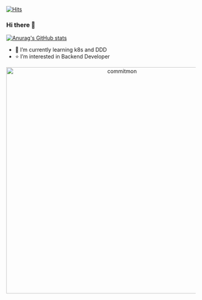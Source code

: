 [![Hits](https://hits.seeyoufarm.com/api/count/incr/badge.svg?url=https%3A%2F%2Fgithub.com%2Fdoongjun%2Fhit-counter&count_bg=%23B4DEF5&title_bg=%235979AF&icon=&icon_color=%23E7E7E7&title=hits&edge_flat=false)](https://hits.seeyoufarm.com)

### Hi there 👋

[![Anurag's GitHub stats](https://github-readme-stats.vercel.app/api?username=doongjun&show_icons=true&include_all_commits=true)](https://github.com/anuraghazra/github-readme-stats)
- 🌱 I’m currently learning k8s and DDD
- ⭐ I’m interested in Backend Developer

<div align="center">
  <a href="https://github.com/doongjun/commitmon">
    <img alt="commitmon" src="https://commitmon.me/adventure?username=doongjun&theme=desert" width="600px" />
  </a>
</div>
